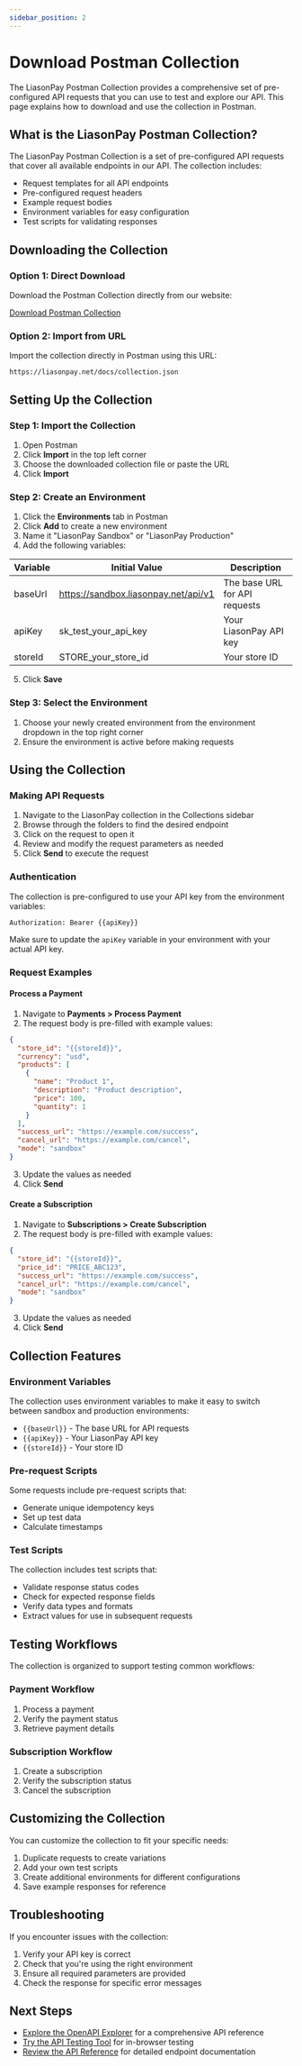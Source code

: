```yaml
---
sidebar_position: 2
---
```


# Download Postman Collection

The LiasonPay Postman Collection provides a comprehensive set of pre-configured API requests that you can use to test and explore our API. This page explains how to download and use the collection in Postman.

## What is the LiasonPay Postman Collection?

The LiasonPay Postman Collection is a set of pre-configured API requests that cover all available endpoints in our API. The collection includes:

- Request templates for all API endpoints
- Pre-configured request headers
- Example request bodies
- Environment variables for easy configuration
- Test scripts for validating responses

## Downloading the Collection

### Option 1: Direct Download

Download the Postman Collection directly from our website:

<a href="/collection.json" download className="button button--primary button--lg">
  Download Postman Collection
</a>

### Option 2: Import from URL

Import the collection directly in Postman using this URL:

```
https://liasonpay.net/docs/collection.json
```

## Setting Up the Collection

### Step 1: Import the Collection

1. Open Postman
2. Click **Import** in the top left corner
3. Choose the downloaded collection file or paste the URL
4. Click **Import**

### Step 2: Create an Environment

1. Click the **Environments** tab in Postman
2. Click **Add** to create a new environment
3. Name it "LiasonPay Sandbox" or "LiasonPay Production"
4. Add the following variables:

| Variable | Initial Value | Description |
|----------|---------------|-------------|
| baseUrl | https://sandbox.liasonpay.net/api/v1 | The base URL for API requests |
| apiKey | sk_test_your_api_key | Your LiasonPay API key |
| storeId | STORE_your_store_id | Your store ID |

5. Click **Save**

### Step 3: Select the Environment

1. Choose your newly created environment from the environment dropdown in the top right corner
2. Ensure the environment is active before making requests

## Using the Collection

### Making API Requests

1. Navigate to the LiasonPay collection in the Collections sidebar
2. Browse through the folders to find the desired endpoint
3. Click on the request to open it
4. Review and modify the request parameters as needed
5. Click **Send** to execute the request

### Authentication

The collection is pre-configured to use your API key from the environment variables:

```
Authorization: Bearer {{apiKey}}
```

Make sure to update the `apiKey` variable in your environment with your actual API key.

### Request Examples

#### Process a Payment

1. Navigate to **Payments > Process Payment**
2. The request body is pre-filled with example values:

```json
{
  "store_id": "{{storeId}}",
  "currency": "usd",
  "products": [
    {
      "name": "Product 1",
      "description": "Product description",
      "price": 100,
      "quantity": 1
    }
  ],
  "success_url": "https://example.com/success",
  "cancel_url": "https://example.com/cancel",
  "mode": "sandbox"
}
```

3. Update the values as needed
4. Click **Send**

#### Create a Subscription

1. Navigate to **Subscriptions > Create Subscription**
2. The request body is pre-filled with example values:

```json
{
  "store_id": "{{storeId}}",
  "price_id": "PRICE_ABC123",
  "success_url": "https://example.com/success",
  "cancel_url": "https://example.com/cancel",
  "mode": "sandbox"
}
```

3. Update the values as needed
4. Click **Send**

## Collection Features

### Environment Variables

The collection uses environment variables to make it easy to switch between sandbox and production environments:

- `{{baseUrl}}` - The base URL for API requests
- `{{apiKey}}` - Your LiasonPay API key
- `{{storeId}}` - Your store ID

### Pre-request Scripts

Some requests include pre-request scripts that:

- Generate unique idempotency keys
- Set up test data
- Calculate timestamps

### Test Scripts

The collection includes test scripts that:

- Validate response status codes
- Check for expected response fields
- Verify data types and formats
- Extract values for use in subsequent requests

## Testing Workflows

The collection is organized to support testing common workflows:

### Payment Workflow

1. Process a payment
2. Verify the payment status
3. Retrieve payment details

### Subscription Workflow

1. Create a subscription
2. Verify the subscription status
3. Cancel the subscription

## Customizing the Collection

You can customize the collection to fit your specific needs:

1. Duplicate requests to create variations
2. Add your own test scripts
3. Create additional environments for different configurations
4. Save example responses for reference

## Troubleshooting

If you encounter issues with the collection:

1. Verify your API key is correct
2. Check that you're using the right environment
3. Ensure all required parameters are provided
4. Check the response for specific error messages

## Next Steps

- [Explore the OpenAPI Explorer](/interactive-tools/openapi-explorer) for a comprehensive API reference
- [Try the API Testing Tool](/interactive-tools/api-testing) for in-browser testing
- [Review the API Reference](/api-reference) for detailed endpoint documentation
